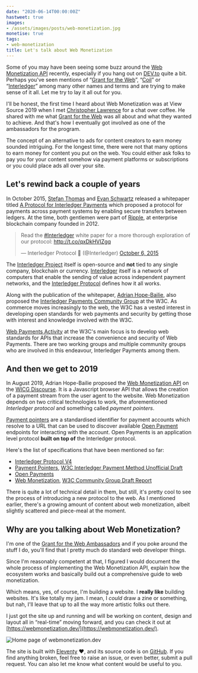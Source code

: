 ```yaml
---
date: "2020-06-14T00:00:00Z"
hastweet: true
images: 
- /assets/images/posts/web-monetization.jpg
monetise: true
tags:
- web-monetization
title: Let's talk about Web Monetization
---
```

Some of you may have been seeing some buzz around the [Web Monetization API](https://webmonetization.org/) recently, especially if you hang out on [DEV.to](https://dev.to/) quite a bit. Perhaps you've seen mentions of “[Grant for the Web](https://www.grantfortheweb.org/)”, “[Coil](https://coil.com/)” or “[Interledger](https://interledger.org/)” among many other names and terms and are trying to make sense of it all. Let me try to lay it all out for you.

I'll be honest, the first time I heard about Web Monetization was at View Source 2019 when I met [Christopher Lawrence](https://www.linkedin.com/in/chrislarry/) for a chat over coffee. He shared with me what [Grant for the Web](https://www.grantfortheweb.org/) was all about and what they wanted to achieve. And that's how I eventually got involved as one of the ambassadors for the program.

The concept of an alternative to ads for content creators to earn money sounded intriguing. For the longest time, there were not that many options to earn money for content you put on the web. You could either ask folks to pay you for your content somehow via payment platforms or subscriptions or you could place ads all over your site.

## Let's rewind back a couple of years

In October 2015, [Stefan Thomas](https://twitter.com/justmoon) and [Evan Schwartz](https://twitter.com/_emschwartz) released a whitepaper titled [A Protocol for Interledger Payments](https://interledger.org/interledger.pdf) which proposed a protocol for payments across payment systems by enabling secure transfers between ledgers. At the time, both gentlemen were part of [Ripple](https://ripple.com/), at enterprise blockchain company founded in 2012.

<blockquote class="twitter-tweet"><p lang="en" dir="ltr">Read the <a href="https://twitter.com/hashtag/Interledger?src=hash&amp;ref_src=twsrc%5Etfw">#Interledger</a> white paper for a more thorough exploration of our protocol: <a href="http://t.co/qxDkHVIZgq">http://t.co/qxDkHVIZgq</a></p>&mdash; Interledger Protocol 💸 (@Interledger) <a href="https://twitter.com/Interledger/status/651474220304564224?ref_src=twsrc%5Etfw">October 6, 2015</a></blockquote>

The [Interledger Project](https://interledger.org/) itself is open-source and **not** tied to any single company, blockchain or currency. [Interledger](https://interledger.org/overview.html#what-is-interledger) itself is a network of computers that enable the sending of value across independent payment networks, and the [Interledger Protocol](https://interledger.org/rfcs/0027-interledger-protocol-4/) defines how it all works.

Along with the publication of the whitepaper, [Adrian Hope-Bailie](https://twitter.com/ahopebailie), also proposed the [Interledger Payments Community Group](https://www.w3.org/community/interledger/) at the W3C. As commerce moves increasingly to the web, the W3C has a vested interest in developing open standards for web payments and security by getting those with interest and knowledge involved with the W3C.

[Web Payments Activity](https://www.w3.org/Payments/) at the W3C's main focus is to develop web standards for APIs that increase the convenience and security of Web Payments. There are two working groups and multiple community groups who are involved in this endeavour, Interledger Payments among them.

## And then we get to 2019

In August 2019, Adrian Hope-Bailie proposed the [Web Monetization API](https://discourse.wicg.io/t/proposal-web-monetization-a-new-revenue-model-for-the-web/3785) on the [WICG Discourse](https://discourse.wicg.io/). It is a Javascript browser API that allows the creation of a payment stream from the user agent to the website. Web Monetization depends on two critical technologies to work, the aforementioned *Interledger protocol* and something called *payment pointers*.

[Payment pointers](https://paymentpointers.org/) are a standardised identifier for payment accounts which resolve to a URL that can be used to discover available [Open Payment](https://openpayments.dev/) endpoints for interacting with the account. Open Payments is an application level protocol **built on top of** the Interledger protocol.

<p class="no-margin">Here's the list of specifications that have been mentioned so far:</p>
<ul>
    <li class="no-margin"><a href="https://interledger.org/rfcs/0027-interledger-protocol-4/draft-9.html">Interledger Protocol V4</a></li>
    <li class="no-margin"><a href="https://paymentpointers.org/">Payment Pointers</a>, <a href="https://w3c.github.io/webpayments/proposals/interledger/">W3C Interledger Payment Method Unofficial Draft</a></li>
    <li class="no-margin"><a href="https://docs.openpayments.dev/introduction">Open Payments</a></li>
    <li><a href="https://webmonetization.org/docs/api">Web Monetization</a>, <a href="https://webmonetization.org/specification.html">W3C Community Group Draft Report</a></li>
</ul>

There is quite a lot of technical detail in them, but still, it's pretty cool to see the process of introducing a new protocol to the web. As I mentioned earlier, there's a growing amount of content about web monetization, albeit slightly scattered and piece-meal at the moment.

## Why are you talking about Web Monetization?

I'm one of the [Grant for the Web Ambassadors](https://www.grantfortheweb.org/post/ambassadors-hj-chen-and-cris-beasley) and if you poke around the stuff I do, you'll find that I pretty much do standard web developer things.

Since I'm reasonably competent at that, I figured I would document the whole process of implementing the Web Monetization API, explain how the ecosystem works and basically build out a comprehensive guide to web monetization.

Which means, yes, of course, I'm building a website. I **really like** building websites. It's like totally my jam. I mean, I *could* draw a zine or something, but nah, I'll leave that up to all the way more artistic folks out there.

I just got the site up and running and will be working on content, design and layout all in “real-time” moving forward, and you can check it out at [https://webmonetization.dev/](https://webmonetization.dev/).

<img srcset="/assets/images/posts/web-monetization/website-480.png 480w, /assets/images/posts/web-monetization/website-640.png 640w, /assets/images/posts/web-monetization/website-960.png 960w, /assets/images/posts/web-monetization/website-1280.png 1280w" sizes="(max-width: 400px) 100vw, (max-width: 960px) 75vw, 640px" src="/assets/images/posts/web-monetization/website-640.png" alt="Home page of webmonetization.dev">

The site is built with [Eleventy](https://www.11ty.dev/) <span class="emoji" role="img" tabindex="0" aria-label="red heart">&#x2764;&#xFE0F;</span>, and its source code is on [GitHub](https://github.com/huijing/webmonetization). If you find anything broken, feel free to raise an issue, or even better, submit a pull request. You can also let me know what content would be useful to you.

